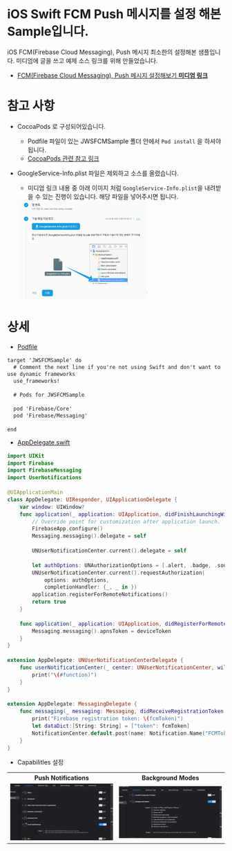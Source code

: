 # iOS Swift FCM Push 메시지를 설정 해본 Sample입니다.
iOS FCM(Firebase Cloud Messaging), Push 메시지 최소한의 설정해본 샘플입니다. 미디엄에 글을 쓰고 예제 소스 링크를 위해 만들었습니다.

- [FCM(Firebase Cloud Messaging), Push 메시지 설정해보기 **미디엄 링크**](https://medium.com/@jang.wangsu/ios-swift-fcm-firebase-cloud-messaging-push-%EB%A9%94%EC%8B%9C%EC%A7%80-%EC%84%A4%EC%A0%95%ED%95%B4%EB%B3%B4%EA%B8%B0-852a9af23b96) 

# 참고 사항
- CocoaPods 로 구성되어있습니다. 
	- Podfile 파일이 있는 JWSFCMSample 폴더 안에서 `Pod install` 을 하셔야됩니다.
	- [CocoaPods 관련 참고 링크](https://github.com/ClintJang/cocoapods-tips)
- GoogleService-Info.plist 파일은 제외하고 소스를 올렸습니다. 
	- 미디엄 링크 내용 중 아래 이미지 처럼 `GoogleService-Info.plist`을 내려받을 수 있는 진행이 있습니다. 해당 파일을 넣어주시면 됩니다. 
	
	<img src='/Image/readme_info_01.png' width='300' />

# 상세
- [Podfile](https://github.com/ClintJang/sample-swift-fcm-settting/blob/master/JWSFCMSample/Podfile)

```
target 'JWSFCMSample' do
  # Comment the next line if you're not using Swift and don't want to use dynamic frameworks
  use_frameworks!

  # Pods for JWSFCMSample

  pod 'Firebase/Core'
  pod 'Firebase/Messaging'

end
```

- [AppDelegate.swift](https://github.com/ClintJang/sample-swift-fcm-settting/blob/master/JWSFCMSample/JWSFCMSample/AppDelegate.swift)

```swift
import UIKit
import Firebase
import FirebaseMessaging
import UserNotifications

@UIApplicationMain
class AppDelegate: UIResponder, UIApplicationDelegate {
    var window: UIWindow?
    func application(_ application: UIApplication, didFinishLaunchingWithOptions launchOptions: [UIApplication.LaunchOptionsKey: Any]?) -> Bool {
        // Override point for customization after application launch.
        FirebaseApp.configure()
        Messaging.messaging().delegate = self

        UNUserNotificationCenter.current().delegate = self
        
        let authOptions: UNAuthorizationOptions = [.alert, .badge, .sound]
        UNUserNotificationCenter.current().requestAuthorization(
            options: authOptions,
            completionHandler: {_, _ in })
        application.registerForRemoteNotifications()
        return true
    }

    func application(_ application: UIApplication, didRegisterForRemoteNotificationsWithDeviceToken deviceToken: Data) {
        Messaging.messaging().apnsToken = deviceToken
    }
}

extension AppDelegate: UNUserNotificationCenterDelegate {
    func userNotificationCenter(_ center: UNUserNotificationCenter, willPresent notification: UNNotification, withCompletionHandler completionHandler: @escaping (UNNotificationPresentationOptions) -> Void) {
        print("\(#function)")
    }
}

extension AppDelegate: MessagingDelegate {
    func messaging(_ messaging: Messaging, didReceiveRegistrationToken fcmToken: String) {
        print("Firebase registration token: \(fcmToken)")
        let dataDict:[String: String] = ["token": fcmToken]
        NotificationCenter.default.post(name: Notification.Name("FCMToken"), object: nil, userInfo: dataDict)
    }
}
```

- Capabilitles 설정
<table style="width:100%">
  <tr>
	<th>Push Notifications</th> 
    <th>Background Modes</th>
  </tr>
  <tr>
  	<td><img width="250" src="/Image/readme_info_02.png"></img></td>
    <td><img width="250" src="/Image/readme_info_03.png"></img></td>
  </tr>
</table>
